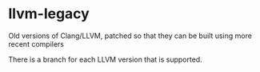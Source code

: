 # llvm-legacy

Old versions of Clang/LLVM, patched so that they can be built using more recent compilers

There is a branch for each LLVM version that is supported.
